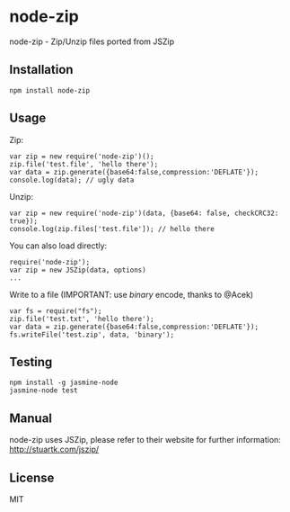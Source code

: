 node-zip
========

node-zip - Zip/Unzip files ported from JSZip

Installation
------------

	npm install node-zip


Usage
-----

Zip:

	var zip = new require('node-zip')();
	zip.file('test.file', 'hello there');
	var data = zip.generate({base64:false,compression:'DEFLATE'});
	console.log(data); // ugly data


Unzip:

	var zip = new require('node-zip')(data, {base64: false, checkCRC32: true});
	console.log(zip.files['test.file']); // hello there


You can also load directly:

	require('node-zip');
	var zip = new JSZip(data, options)
	...

Write to a file (IMPORTANT: use *binary* encode, thanks to @Acek)

	var fs = require("fs");
	zip.file('test.txt', 'hello there');
	var data = zip.generate({base64:false,compression:'DEFLATE'});
	fs.writeFile('test.zip', data, 'binary');

Testing
-------

	npm install -g jasmine-node
	jasmine-node test

Manual
------

node-zip uses JSZip, please refer to their website for further information:
http://stuartk.com/jszip/

License
-------

MIT